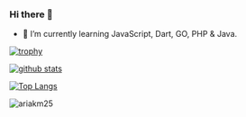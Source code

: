 ### Hi there 👋
- 🌱 I’m currently learning JavaScript, Dart, GO, PHP & Java.

[![trophy](https://github-profile-trophy.vercel.app/?username=ariakm25&theme=radical)](https://github.com/ryo-ma/github-profile-trophy)

[![github stats](https://github-readme-stats.vercel.app/api?username=ariakm25&show_icons=true&theme=radical&count_private=true)](https://github.com/anuraghazra/github-readme-stats)

[![Top Langs](https://github-readme-stats.vercel.app/api/top-langs/?username=ariakm25&langs_count=8&layout=compact&theme=radical)](https://github.com/anuraghazra/github-readme-stats)

![ariakm25](https://count.getloli.com/get/@ariakm25?theme=rule34)

<!--
**ariakm25/ariakm25** is a ✨ _special_ ✨ repository because its `README.md` (this file) appears on your GitHub profile.

Here are some ideas to get you started:

- 🔭 I’m currently working on ...
- 🌱 I’m currently learning ...
- 👯 I’m looking to collaborate on ...
- 🤔 I’m looking for help with ...
- 💬 Ask me about ...
- 📫 How to reach me: ...
- 😄 Pronouns: ...
- ⚡ Fun fact: ...
-->
